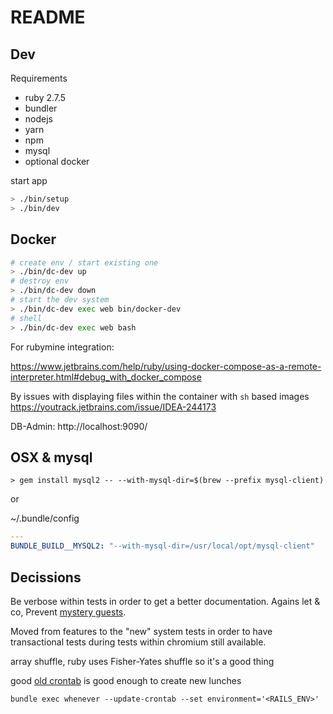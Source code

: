 # README

## Dev

Requirements 

* ruby 2.7.5
* bundler
* nodejs
* yarn 
* npm
* mysql
* optional docker


start app

```bash
> ./bin/setup
> ./bin/dev
```

## Docker

```bash
# create env / start existing one
> ./bin/dc-dev up
# destroy env
> ./bin/dc-dev down
# start the dev system
> ./bin/dc-dev exec web bin/docker-dev
# shell
> ./bin/dc-dev exec web bash
```

For rubymine integration:

https://www.jetbrains.com/help/ruby/using-docker-compose-as-a-remote-interpreter.html#debug_with_docker_compose

By issues with displaying files within the container with `sh`
based images https://youtrack.jetbrains.com/issue/IDEA-244173

DB-Admin: http://localhost:9090/

## OSX & mysql

```
> gem install mysql2 -- --with-mysql-dir=$(brew --prefix mysql-client)
```

or

~/.bundle/config
```yaml
---
BUNDLE_BUILD__MYSQL2: "--with-mysql-dir=/usr/local/opt/mysql-client"
```

## Decissions

Be verbose within tests in order to get a better documentation.
Agains let & co, Prevent [mystery guests](https://thoughtbot.com/blog/mystery-guest).


Moved from features to the "new" system tests in order to have transactional tests during tests within chromium still available.

array shuffle, ruby uses Fisher-Yates shuffle so it's a good thing



good [old crontab](https://github.com/javan/whenever) is good enough to create new lunches

`bundle exec whenever --update-crontab --set environment='<RAILS_ENV>'`
